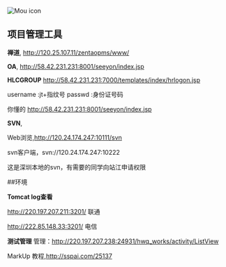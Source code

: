 ![Mou icon](http://www.hwuque.com/Public/Home/Css/images/top_logo.gif)



## 项目管理工具

**禅道**,  <http://120.25.107.11/zentaopms/www/>

**OA**,  <http://58.42.231.231:8001/seeyon/index.jsp>


**HLCGROUP** <http://58.42.231.231:7000/templates/index/hrlogon.jsp>

username :jt+指纹号 passwd :身份证号码

你懂的 <http://58.42.231.231:8001/seeyon/index.jsp>

**SVN**,

Web浏览,<http://120.24.174.247:10111/svn>

svn客户端，svn://120.24.174.247:10222

这是深圳本地的svn，有需要的同学向站江申请权限


##环境

**Tomcat log查看**

<http://220.197.207.211:3201/> 联通

<http://222.85.148.33:3201/> 电信

**测试管理**
管理：<http://220.197.207.238:24931/hwq_works/activity/ListView>


MarkUp
教程,<http://sspai.com/25137>



